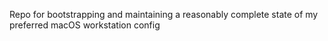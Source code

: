 Repo for bootstrapping and maintaining a reasonably complete state of my preferred macOS workstation config